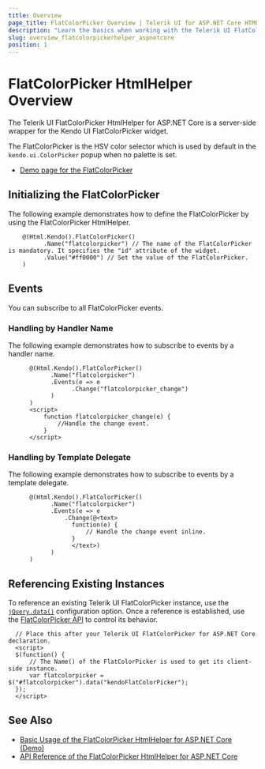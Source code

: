 ```yaml
---
title: Overview
page_title: FlatColorPicker Overview | Telerik UI for ASP.NET Core HTML Helpers
description: "Learn the basics when working with the Telerik UI FlatColorPicker HtmlHelper for ASP.NET Core (MVC 6 or ASP.NET Core MVC)."
slug: overview_flatcolorpickerhelper_aspnetcore
position: 1
---
```


# FlatColorPicker HtmlHelper Overview

The Telerik UI FlatColorPicker HtmlHelper for ASP.NET Core is a server-side wrapper for the Kendo UI FlatColorPicker widget.

The FlatColorPicker is the HSV color selector which is used by default in the `kendo.ui.ColorPicker` popup when no palette is set.

* [Demo page for the FlatColorPicker](https://demos.telerik.com/aspnet-core/flatcolorpicker/index)

## Initializing the FlatColorPicker

The following example demonstrates how to define the FlatColorPicker by using the FlatColorPicker HtmlHelper.

```
    @(Html.Kendo().FlatColorPicker()
          .Name("flatcolorpicker") // The name of the FlatColorPicker is mandatory. It specifies the "id" attribute of the widget.
          .Value("#ff0000") // Set the value of the FlatColorPicker.
    )
```

## Events

You can subscribe to all FlatColorPicker events.

### Handling by Handler Name

The following example demonstrates how to subscribe to events by a handler name.

```
      @(Html.Kendo().FlatColorPicker()
            .Name("flatcolorpicker")
            .Events(e => e
                  .Change("flatcolorpicker_change")
            )
      )
      <script>
          function flatcolorpicker_change(e) {
              //Handle the change event.
          }
      </script>
```

### Handling by Template Delegate

The following example demonstrates how to subscribe to events by a template delegate.

```
      @(Html.Kendo().FlatColorPicker()
            .Name("flatcolorpicker")
            .Events(e => e
                .Change(@<text>
                  function(e) {
                      // Handle the change event inline.
                  }
                  </text>)
            )
      )
```

## Referencing Existing Instances

To reference an existing Telerik UI FlatColorPicker instance, use the [`jQuery.data()`](https://api.jquery.com/jQuery.data/) configuration option. Once a reference is established, use the [FlatColorPicker API](/api/flatcolorpicker) to control its behavior.

      // Place this after your Telerik UI FlatColorPicker for ASP.NET Core declaration.
      <script>
      $(function() {
          // The Name() of the FlatColorPicker is used to get its client-side instance.
          var flatcolorpicker = $("#flatcolorpicker").data("kendoFlatColorPicker");
      });
      </script>

## See Also

* [Basic Usage of the FlatColorPicker HtmlHelper for ASP.NET Core (Demo)](https://demos.telerik.com/aspnet-core/colorpicker/flatcolorpicker)
* [API Reference of the FlatColorPicker HtmlHelper for ASP.NET Core](/api/flatcolorpicker)
